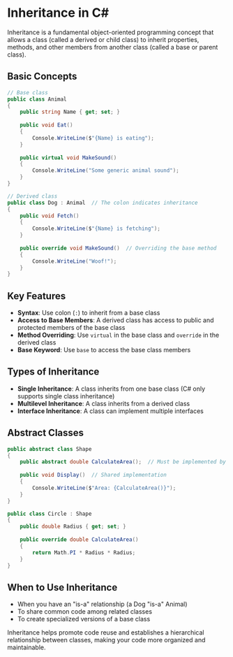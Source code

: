 # Inheritance in C#

Inheritance is a fundamental object-oriented programming concept that allows a class (called a derived or child class) to inherit properties, methods, and other members from another class (called a base or parent class).

## Basic Concepts

```csharp
// Base class
public class Animal
{
    public string Name { get; set; }
    
    public void Eat()
    {
        Console.WriteLine($"{Name} is eating");
    }
    
    public virtual void MakeSound()
    {
        Console.WriteLine("Some generic animal sound");
    }
}

// Derived class
public class Dog : Animal  // The colon indicates inheritance
{
    public void Fetch()
    {
        Console.WriteLine($"{Name} is fetching");
    }
    
    public override void MakeSound()  // Overriding the base method
    {
        Console.WriteLine("Woof!");
    }
}
```

## Key Features

- **Syntax**: Use colon (`:`) to inherit from a base class
- **Access to Base Members**: A derived class has access to public and protected members of the base class
- **Method Overriding**: Use `virtual` in the base class and `override` in the derived class
- **Base Keyword**: Use `base` to access the base class members

## Types of Inheritance

- **Single Inheritance**: A class inherits from one base class (C# only supports single class inheritance)
- **Multilevel Inheritance**: A class inherits from a derived class
- **Interface Inheritance**: A class can implement multiple interfaces

## Abstract Classes

```csharp
public abstract class Shape
{
    public abstract double CalculateArea();  // Must be implemented by derived classes
    
    public void Display()  // Shared implementation
    {
        Console.WriteLine($"Area: {CalculateArea()}");
    }
}

public class Circle : Shape
{
    public double Radius { get; set; }
    
    public override double CalculateArea()
    {
        return Math.PI * Radius * Radius;
    }
}
```

## When to Use Inheritance

- When you have an "is-a" relationship (a Dog "is-a" Animal)
- To share common code among related classes
- To create specialized versions of a base class

Inheritance helps promote code reuse and establishes a hierarchical relationship between classes, making your code more organized and maintainable.